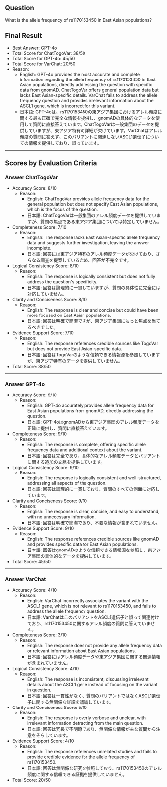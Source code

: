 ## Question

What is the allele frequency of rs1170153450 in East Asian populations?

## Final Result

- Best Answer: GPT-4o
- Total Score for ChatTogoVar: 38/50
- Total Score for GPT-4o: 45/50
- Total Score for VarChat: 20/50
- Reason:
  - English: GPT-4o provides the most accurate and complete information regarding the allele frequency of rs1170153450 in East Asian populations, directly addressing the question with specific data from gnomAD. ChatTogoVar offers general population data but lacks East Asian-specific details. VarChat fails to address the allele frequency question and provides irrelevant information about the ASCL1 gene, which is incorrect for this variant.
  - 日本語: GPT-4oは、rs1170153450の東アジア集団におけるアレル頻度に関する最も正確で完全な情報を提供し、gnomADの具体的なデータを使用して質問に直接答えています。ChatTogoVarは一般集団のデータを提供していますが、東アジア特有の詳細が欠けています。VarChatはアレル頻度の質問に答えず、このバリアントに関連しないASCL1遺伝子についての情報を提供しており、誤っています。

---

## Scores by Evaluation Criteria

### Answer ChatTogoVar
- Accuracy Score: 8/10
  - Reason: 
    - English: ChatTogoVar provides allele frequency data for the general population but does not specify East Asian populations, which is the focus of the question.
    - 日本語: ChatTogoVarは一般集団のアレル頻度データを提供していますが、質問の焦点である東アジア集団については特定していません。
- Completeness Score: 7/10
  - Reason: 
    - English: The response lacks East Asian-specific allele frequency data and suggests further investigation, leaving the answer incomplete.
    - 日本語: 回答には東アジア特有のアレル頻度データが欠けており、さらなる調査を提案しているため、回答が不完全です。
- Logical Consistency Score: 8/10
  - Reason: 
    - English: The response is logically consistent but does not fully address the question's specificity.
    - 日本語: 回答は論理的に一貫していますが、質問の具体性に完全には対応していません。
- Clarity and Conciseness Score: 8/10
  - Reason: 
    - English: The response is clear and concise but could have been more focused on East Asian populations.
    - 日本語: 回答は明確で簡潔ですが、東アジア集団にもっと焦点を当てるべきでした。
- Evidence Support Score: 7/10
  - Reason: 
    - English: The response references credible sources like TogoVar but does not provide East Asian-specific data.
    - 日本語: 回答はTogoVarのような信頼できる情報源を参照していますが、東アジア特有のデータを提供していません。
- Total Score: 38/50

---

### Answer GPT-4o
- Accuracy Score: 9/10
  - Reason: 
    - English: GPT-4o accurately provides allele frequency data for East Asian populations from gnomAD, directly addressing the question.
    - 日本語: GPT-4oはgnomADから東アジア集団のアレル頻度データを正確に提供し、質問に直接答えています。
- Completeness Score: 9/10
  - Reason: 
    - English: The response is complete, offering specific allele frequency data and additional context about the variant.
    - 日本語: 回答は完全であり、具体的なアレル頻度データとバリアントに関する追加の文脈を提供しています。
- Logical Consistency Score: 9/10
  - Reason: 
    - English: The response is logically consistent and well-structured, addressing all aspects of the question.
    - 日本語: 回答は論理的に一貫しており、質問のすべての側面に対応しています。
- Clarity and Conciseness Score: 9/10
  - Reason: 
    - English: The response is clear, concise, and easy to understand, with no unnecessary information.
    - 日本語: 回答は明確で簡潔であり、不要な情報が含まれていません。
- Evidence Support Score: 9/10
  - Reason: 
    - English: The response references credible sources like gnomAD and provides specific data for East Asian populations.
    - 日本語: 回答はgnomADのような信頼できる情報源を参照し、東アジア集団の具体的なデータを提供しています。
- Total Score: 45/50

---

### Answer VarChat
- Accuracy Score: 4/10
  - Reason: 
    - English: VarChat incorrectly associates the variant with the ASCL1 gene, which is not relevant to rs1170153450, and fails to address the allele frequency question.
    - 日本語: VarChatはこのバリアントをASCL1遺伝子と誤って関連付けており、rs1170153450に関するアレル頻度の質問に答えていません。
- Completeness Score: 3/10
  - Reason: 
    - English: The response does not provide any allele frequency data or relevant information about East Asian populations.
    - 日本語: 回答にはアレル頻度データや東アジア集団に関する関連情報が含まれていません。
- Logical Consistency Score: 4/10
  - Reason: 
    - English: The response is inconsistent, discussing irrelevant details about the ASCL1 gene instead of focusing on the variant in question.
    - 日本語: 回答は一貫性がなく、質問のバリアントではなくASCL1遺伝子に関する無関係な詳細を議論しています。
- Clarity and Conciseness Score: 5/10
  - Reason: 
    - English: The response is overly verbose and unclear, with irrelevant information detracting from the main question.
    - 日本語: 回答は冗長で不明瞭であり、無関係な情報が主な質問から注意をそらしています。
- Evidence Support Score: 4/10
  - Reason: 
    - English: The response references unrelated studies and fails to provide credible evidence for the allele frequency of rs1170153450.
    - 日本語: 回答は無関係な研究を参照しており、rs1170153450のアレル頻度に関する信頼できる証拠を提供していません。
- Total Score: 20/50